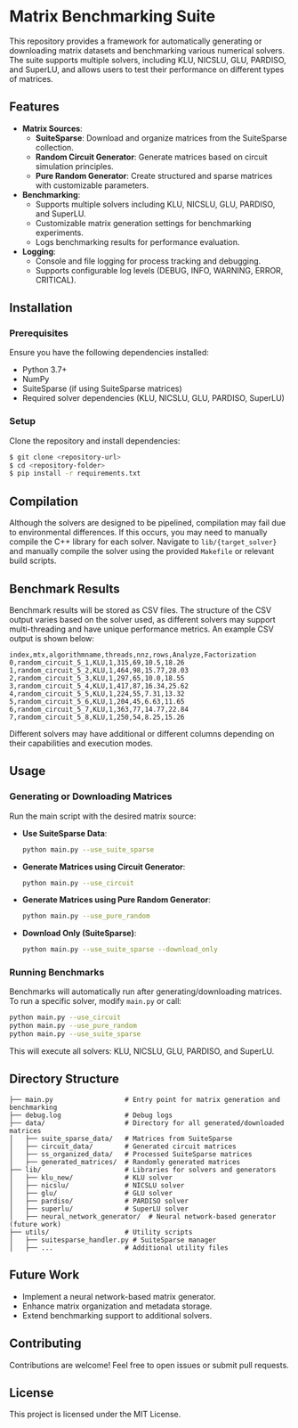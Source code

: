 # Matrix Benchmarking Suite

This repository provides a framework for automatically generating or downloading matrix datasets and benchmarking various numerical solvers. The suite supports multiple solvers, including KLU, NICSLU, GLU, PARDISO, and SuperLU, and allows users to test their performance on different types of matrices.

## Features
- **Matrix Sources**:
  - **SuiteSparse**: Download and organize matrices from the SuiteSparse collection.
  - **Random Circuit Generator**: Generate matrices based on circuit simulation principles.
  - **Pure Random Generator**: Create structured and sparse matrices with customizable parameters.
- **Benchmarking**:
  - Supports multiple solvers including KLU, NICSLU, GLU, PARDISO, and SuperLU.
  - Customizable matrix generation settings for benchmarking experiments.
  - Logs benchmarking results for performance evaluation.
- **Logging**:
  - Console and file logging for process tracking and debugging.
  - Supports configurable log levels (DEBUG, INFO, WARNING, ERROR, CRITICAL).

## Installation
### Prerequisites
Ensure you have the following dependencies installed:
- Python 3.7+
- NumPy
- SuiteSparse (if using SuiteSparse matrices)
- Required solver dependencies (KLU, NICSLU, GLU, PARDISO, SuperLU)

### Setup
Clone the repository and install dependencies:
```sh
$ git clone <repository-url>
$ cd <repository-folder>
$ pip install -r requirements.txt
```

## Compilation
Although the solvers are designed to be pipelined, compilation may fail due to environmental differences. If this occurs, you may need to manually compile the C++ library for each solver. Navigate to `lib/{target_solver}` and manually compile the solver using the provided `Makefile` or relevant build scripts.

## Benchmark Results
Benchmark results will be stored as CSV files. The structure of the CSV output varies based on the solver used, as different solvers may support multi-threading and have unique performance metrics. An example CSV output is shown below:

```
index,mtx,algorithmname,threads,nnz,rows,Analyze,Factorization
0,random_circuit_5_1,KLU,1,315,69,10.5,18.26
1,random_circuit_5_2,KLU,1,464,98,15.77,28.03
2,random_circuit_5_3,KLU,1,297,65,10.0,18.55
3,random_circuit_5_4,KLU,1,417,87,16.34,25.62
4,random_circuit_5_5,KLU,1,224,55,7.31,13.32
5,random_circuit_5_6,KLU,1,204,45,6.63,11.65
6,random_circuit_5_7,KLU,1,363,77,14.77,22.84
7,random_circuit_5_8,KLU,1,250,54,8.25,15.26
```

Different solvers may have additional or different columns depending on their capabilities and execution modes.

## Usage
### Generating or Downloading Matrices
Run the main script with the desired matrix source:

- **Use SuiteSparse Data**:
  ```sh
  python main.py --use_suite_sparse
  ```
- **Generate Matrices using Circuit Generator**:
  ```sh
  python main.py --use_circuit
  ```
- **Generate Matrices using Pure Random Generator**:
  ```sh
  python main.py --use_pure_random
  ```
- **Download Only (SuiteSparse)**:
  ```sh
  python main.py --use_suite_sparse --download_only
  ```

### Running Benchmarks
Benchmarks will automatically run after generating/downloading matrices. To run a specific solver, modify `main.py` or call:

```sh
python main.py --use_circuit
python main.py --use_pure_random
python main.py --use_suite_sparse
```

This will execute all solvers: KLU, NICSLU, GLU, PARDISO, and SuperLU.

## Directory Structure
```
├── main.py                  # Entry point for matrix generation and benchmarking
├── debug.log                # Debug logs
├── data/                    # Directory for all generated/downloaded matrices
│   ├── suite_sparse_data/   # Matrices from SuiteSparse
│   ├── circuit_data/        # Generated circuit matrices
│   ├── ss_organized_data/   # Processed SuiteSparse matrices
│   ├── generated_matrices/  # Randomly generated matrices
├── lib/                     # Libraries for solvers and generators
│   ├── klu_new/             # KLU solver
│   ├── nicslu/              # NICSLU solver
│   ├── glu/                 # GLU solver
│   ├── pardiso/             # PARDISO solver
│   ├── superlu/             # SuperLU solver
│   ├── neural_network_generator/  # Neural network-based generator (future work)
├── utils/                   # Utility scripts
│   ├── suitesparse_handler.py # SuiteSparse manager
│   ├── ...                  # Additional utility files
```

## Future Work
- Implement a neural network-based matrix generator.
- Enhance matrix organization and metadata storage.
- Extend benchmarking support to additional solvers.

## Contributing
Contributions are welcome! Feel free to open issues or submit pull requests.

## License
This project is licensed under the MIT License.

